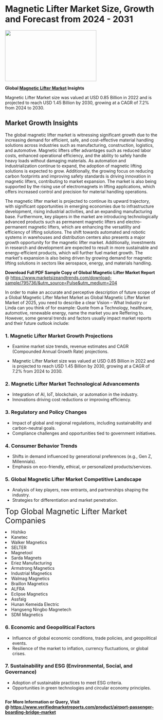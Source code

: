 <H1>Magnetic Lifter Market Size, Growth and Forecast from 2024 - 2031</H1><img class="aligncenter size-medium wp-image-584254" src="https://thirdeyenews.in/wp-content/uploads/2024/09/Global-Market-Research-300x168.jpeg" alt="" width="300" height="168" /><p><strong>Global&nbsp;<a href="https://www.marketsizeandtrends.com/download-sample/795736/&amp;utm_source=Pulse&amp;utm_medium=204">Magnetic Lifter Market</a> Insights</strong></p><p>Magnetic Lifter Market size was valued at USD 0.85 Billion in 2022 and is projected to reach USD 1.45 Billion by 2030, growing at a CAGR of 7.2% from 2024 to 2030.</p><p><h2>Market Growth Insights</h2> <p>The global magnetic lifter market is witnessing significant growth due to the increasing demand for efficient, safe, and cost-effective material handling solutions across industries such as manufacturing, construction, logistics, and automotive. Magnetic lifters offer advantages such as reduced labor costs, enhanced operational efficiency, and the ability to safely handle heavy loads without damaging materials. As automation and industrialization continue to expand, the adoption of magnetic lifting solutions is expected to grow. Additionally, the growing focus on reducing carbon footprints and improving safety standards is driving innovation in magnetic lifters, contributing to market expansion. The market is also being supported by the rising use of electromagnets in lifting applications, which offers increased control and precision for material handling operations. </p> <p>The magnetic lifter market is projected to continue its upward trajectory, with significant opportunities in emerging economies due to infrastructure development, rising industrial activities, and an expanding manufacturing base. Furthermore, key players in the market are introducing technologically advanced products such as permanent magnetic lifters and electro-permanent magnetic lifters, which are enhancing the versatility and efficiency of lifting solutions. The shift towards automated and robotic systems in warehouses and distribution centers also presents a major growth opportunity for the magnetic lifter market. Additionally, investments in research and development are expected to result in more sustainable and energy-efficient products, which will further fuel market growth. The market's expansion is also being driven by growing demand for magnetic lifting solutions in sectors like aerospace, energy, and materials handling. </p><p><span class=""><strong>Download Full PDF Sample Copy of Global Magnetic Lifter Market Report</strong> @ <a href="https://www.marketsizeandtrends.com/download-sample/795736/&amp;utm_source=Pulse&amp;utm_medium=204" target="_blank">https://www.marketsizeandtrends.com/download-sample/795736/&amp;utm_source=Pulse&amp;utm_medium=204</a></span></p><p>In order to make an accurate and perceptive description of future scope of a Global&nbsp;Magnetic Lifter Market Market as Global&nbsp;Magnetic Lifter Market Market of 2025, you need to describe a clear Vision &ndash; What Industry or Linda can you think of for example: Quote from a Technology, healthcare, automotive, renewable energy, name the market you are Reffering to. However, some general trends and factors usually impact market reports and their future outlook include:</p><h3>1.&nbsp;<strong>Magnetic Lifter Market Growth Projections</strong></h3><ul><li>Examine market size trends, revenue estimates and CAGR (Compounded Annual Growth Rate) projections.</li><li><p>Magnetic Lifter Market size was valued at USD 0.85 Billion in 2022 and is projected to reach USD 1.45 Billion by 2030, growing at a CAGR of 7.2% from 2024 to 2030.</p></li></ul><h3>2.&nbsp;<strong>Magnetic Lifter Market Technological Advancements</strong></h3><ul><li>Integration of AI, IoT, blockchain, or automation in the industry.</li><li>Innovations driving cost reductions or improving efficiency.</li></ul><h3>3.&nbsp;<strong>Regulatory and Policy Changes</strong></h3><ul><li>Impact of global and regional regulations, including sustainability and carbon-neutral goals.</li><li>Compliance challenges and opportunities tied to government initiatives.</li></ul><h3>4.&nbsp;<strong>Consumer Behavior Trends</strong></h3><ul><li>Shifts in demand influenced by generational preferences (e.g., Gen Z, Millennials).</li><li>Emphasis on eco-friendly, ethical, or personalized products/services.</li></ul><h3>5.&nbsp;<strong>Global Magnetic Lifter Market Competitive Landscape</strong></h3><ul><li>Analysis of key players, new entrants, and partnerships shaping the industry.</li><li>Strategies for differentiation and market penetration.</li></ul><p data-pm-slice="1 1 []"><span style="color: inherit; font-family: inherit; font-size: 25px;">Top Global Magnetic Lifter Market Companies</span></p><div class="" data-test-id=""><p><li>Hishiko</li><li> Kanetec</li><li> Walker Magnetics</li><li> SELTER</li><li> Magnetool</li><li> Sarda Magnets</li><li> Eriez Manufacturing</li><li> Armstrong Magnetics</li><li> Industrial Magnetics</li><li> Walmag Magnetics</li><li> Braillon Magnetics</li><li> ALFRA</li><li> Eclipse Magnetics</li><li> Assfalg</li><li> Hunan Kemeida Electric</li><li> Hangseng Ningbo Magnetech</li><li> SDM Magnetics</li></p></div><h3>6.&nbsp;<strong>Economic and Geopolitical Factors</strong></h3><ul><li>Influence of global economic conditions, trade policies, and geopolitical events.</li><li>Resilience of the market to inflation, currency fluctuations, or global crises.</li></ul><h3>7.&nbsp;<strong>Sustainability and ESG (Environmental, Social, and Governance)</strong></h3><ul><li>Adoption of sustainable practices to meet ESG criteria.</li><li>Opportunities in green technologies and circular economy principles.</li></ul><h2><strong style="font-size: 14px;">For More Information or Query, Visit @&nbsp;</strong><a style="background-color: #ffffff; font-size: 14px;" href="https://www.marketsizeandtrends.com/report/magnetic-lifter-market/" target="_blank">https://www.verifiedmarketreports.com/product/airport-passenger-boarding-bridge-market</a></h2>
